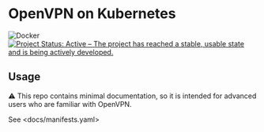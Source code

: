 # OpenVPN on Kubernetes

![Docker](https://github.com/the-kube-way/openvpn/workflows/docker/badge.svg?branch=master)
[![Project Status: Active – The project has reached a stable, usable state and is being actively developed.](https://www.repostatus.org/badges/latest/active.svg)](https://www.repostatus.org/#active)

## Usage

:warning: This repo contains minimal documentation, so it is intended for advanced users who are familiar with OpenVPN.

See <docs/manifests.yaml>
